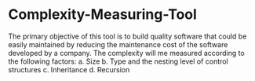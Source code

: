 # Complexity-Measuring-Tool

The primary objective of this tool is to build quality software that could be easily maintained by reducing the maintenance cost of the software developed by a company. The complexity will me measured according to the following factors:
a. Size
b. Type and the nesting level of control structures
c. Inheritance
d. Recursion
